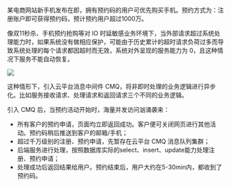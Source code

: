 某电商网站新手机发布在即，拥有预约码的用户可优先购买手机。预约方式为：注册账户即可获得预约码，预计预约用户超过1000万。

像双11秒杀、手机预约抢购等对 IO 时延敏感业务环境下，当外部请求超过系统处理能力时，如果系统没有做相应保护，可能由于历史累计的超时请求负荷过多而导致系统处理的每个请求都因超时而无效，系统对外呈现的服务能力为 0，且这种情况下服务不能自动恢复。

![](https://mccdn.qcloud.com/static/img/359a93649d78a12b1d0fd20aad46b920/image.png)

这种情形下，引入云平台消息中间件 CMQ，将非即时处理的业务逻辑进行异步化。比如服务接收请求、处理请求和返回请求三个不同的业务逻辑。

引入 CMQ 后，当预约活动开始时，海量并发访问汹涌袭来：
- 所有客户的预约申请，页面均立即返回成功。客户便可关闭网页进行其他活动。预约码稍后推送到客户的邮箱/手机；
- 超过千万级别的注册、预约申请，先暂存在云平台 CMQ 消息队列集群；
- 后端服务进行处理，按照数据库实际的select、insert、update能力处理注册、预约申请；
- 处理成功后返回结果给用户。预约结束后，用户大约在5-30min内，都收到了预约码。